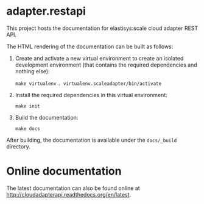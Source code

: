 adapter.restapi
===============

This project hosts the documentation for elastisys:scale cloud adapter
REST API.

The HTML rendering of the documentation can be built as follows:

  1. Create and activate a new virtual environment to create an 
     isolated development environment (that contains the required 
     dependencies and nothing else):

       `make virtualenv`
       `. virtualenv.scaleadapter/bin/activate`

  2. Install the required dependencies in this virtual environment:

       `make init`

  3. Build the documentation:

       `make docs`

After building, the documentation is available under the `docs/_build` directory.

Online documentation
====================
The latest documentation can also be found online at http://cloudadapterapi.readthedocs.org/en/latest.
